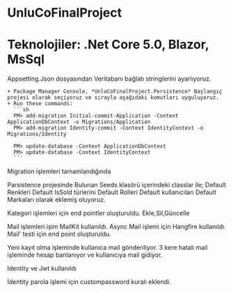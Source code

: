 # UnluCoFinalProject
# Teknolojiler: .Net Core 5.0, Blazor, MsSql


Appsetting.Json dosyasından Veritabanı bağlatı stringlerini ayarlıyoruz. 

    + Package Manager Console, *UnluCoFinalProject.Persistence* Başlangıç projesi olarak seçiyoruz ve sırayla aşağıdaki komutları uyguluyoruz.
    + Run these commands:
      ```sh
      PM> add-migration Initial-commit-Application -Context ApplicationDbContext -o Migrations/Application
      PM> add-migration Identity-commit -Context IdentityContext -o Migrations/Identity

      PM> update-database -Context ApplicationDbContext 
      PM> update-database -Context IdentityContext 
      ```
Migration işlemleri tamamlandığında 

Parsistence projesinde Bulunan Seeds klasörü içerindeki classlar ile; 
Default Renkleri
Default IsSold türlerini
Default Rolleri
Default kullanıcıları
Default Markaları
olarak eklemiş oluyoruz.

Kategori işlemleri için end pointler oluşturuldu.
Ekle,Sil,Güncelle

Mail işlemleri işim MailKit kullanıldı.
Async Mail işlemi için Hangfire kullanıldı.
Mail' testi için end point oluşturuldu.

Yeni kayıt olma işleminde kullanıca mail gönderiliyor.
3 kere hatalı mail işleminde hesap banlanıyor ve kullanıcıya  mail gidiyor.

Identity ve Jwt kullanıldı

İdentity parola işlemi için custompassword kuralı eklendi.


